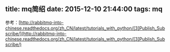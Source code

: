 title: mq简绍
date: 2015-12-10 21:44:00
tags: mq
---

参考：[http://rabbitmq-into-chinese.readthedocs.org/zh_CN/latest/tutorials_with_python/[3]Publish_Subscribe/](http://rabbitmq-into-chinese.readthedocs.org/zh_CN/latest/tutorials_with_python/[3]Publish_Subscribe/)
